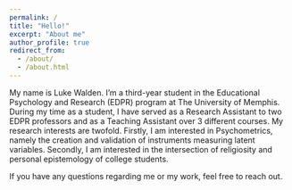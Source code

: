 ```yaml
---
permalink: /
title: "Hello!"
excerpt: "About me"
author_profile: true
redirect_from: 
  - /about/
  - /about.html
---
```



My name is Luke Walden. I’m a third-year student in the Educational Psychology and Research (EDPR) program at The University of Memphis. During my time as a student, I have served as a Research Assistant to two EDPR professors and as a Teaching Assistant over 3 different courses. My research interests are twofold. Firstly, I am interested in Psychometrics, namely the creation and validation of instruments measuring latent variables. Secondly, I am interested in the intersection of religiosity and personal epistemology of college students. 

If you have any questions regarding me or my work, feel free to reach out.
